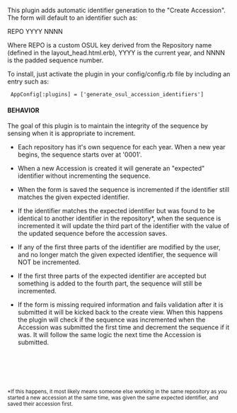 This plugin adds automatic identifier generation to the "Create
Accession". The form will default to an identifier such as:

  REPO YYYY NNNN

Where REPO is a custom OSUL key derived from the Repository name (defined in the layout_head.html.erb), YYYY is the current year, and NNNN is the padded sequence number.

To install, just activate the plugin in your config/config.rb file by
including an entry such as:

     AppConfig[:plugins] = ['generate_osul_accession_identifiers']


#### BEHAVIOR
The goal of this plugin is to maintain the integrity of the sequence by sensing when it is appropriate to increment.

* Each repository has it's own sequence for each year. When a new year begins, the sequence starts over at '0001'.

* When a new Accession is created it will generate an "expected" identifier without incrementing the sequence.

* When the form is saved the sequence is incremented if the identifier still matches the given expected identifier.

* If the identifier matches the expected identifier but was found to be identical to another identifier in the repository*, when the sequence is incremented it will update the third part of the identifier with the value of the updated sequence before the accession saves. 

* If any of the first three parts of the identifier are modified by the user, and no longer match the given expected identifier, the sequence will NOT be incremented.

* If the first three parts of the expected identifier are accepted but something is added to the fourth part, the sequence will still be incremented.

* If the form is missing required information and fails validation after it is submitted it will be kicked back to the create view. When this happens the plugin will check if the sequence was incremented when the Accession was submitted the first time and decrement the sequence if it was. It will follow the same logic the next time the Accession is submitted.





<br />
<br />
<br />
<br />



<sub>*If this happens, it most likely means someone else working in the same repository as you started a new accession at the same time, was given the same expected identifier, and saved their accession first.</sub>